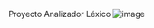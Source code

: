 Proyecto Analizador Léxico
![image](https://github.com/user-attachments/assets/db569189-91e0-4824-a9d8-36114d8f48f8)
